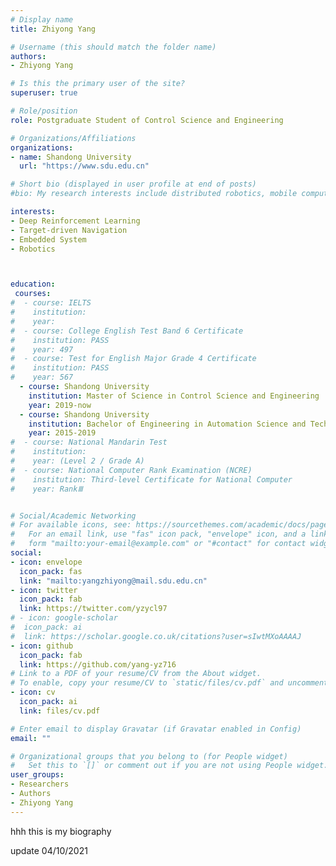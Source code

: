 ```yaml
---
# Display name
title: Zhiyong Yang

# Username (this should match the folder name)
authors:
- Zhiyong Yang

# Is this the primary user of the site?
superuser: true

# Role/position
role: Postgraduate Student of Control Science and Engineering

# Organizations/Affiliations
organizations:
- name: Shandong University
  url: "https://www.sdu.edu.cn"

# Short bio (displayed in user profile at end of posts)
#bio: My research interests include distributed robotics, mobile computing and programmable matter.

interests:
- Deep Reinforcement Learning
- Target-driven Navigation
- Embedded System
- Robotics



education:
 courses:
#  - course: IELTS
#    institution: 
#    year: 
#  - course: College English Test Band 6 Certificate
#    institution: PASS
#    year: 497
#  - course: Test for English Major Grade 4 Certificate
#    institution: PASS
#    year: 567
  - course: Shandong University
    institution: Master of Science in Control Science and Engineering
    year: 2019-now
  - course: Shandong University
    institution: Bachelor of Engineering in Automation Science and Technology
    year: 2015-2019
#  - course: National Mandarin Test
#    institution: 
#    year: (Level 2 / Grade A)
#  - course: National Computer Rank Examination (NCRE)
#    institution: Third-level Certificate for National Computer
#    year: RankⅢ


# Social/Academic Networking
# For available icons, see: https://sourcethemes.com/academic/docs/page-builder/#icons
#   For an email link, use "fas" icon pack, "envelope" icon, and a link in the
#   form "mailto:your-email@example.com" or "#contact" for contact widget.
social:
- icon: envelope
  icon_pack: fas
  link: "mailto:yangzhiyong@mail.sdu.edu.cn"
- icon: twitter
  icon_pack: fab
  link: https://twitter.com/yzycl97
# - icon: google-scholar
#  icon_pack: ai
#  link: https://scholar.google.co.uk/citations?user=sIwtMXoAAAAJ
- icon: github
  icon_pack: fab
  link: https://github.com/yang-yz716
# Link to a PDF of your resume/CV from the About widget.
# To enable, copy your resume/CV to `static/files/cv.pdf` and uncomment the lines below.
- icon: cv
  icon_pack: ai
  link: files/cv.pdf

# Enter email to display Gravatar (if Gravatar enabled in Config)
email: ""

# Organizational groups that you belong to (for People widget)
#   Set this to `[]` or comment out if you are not using People widget.
user_groups:
- Researchers
- Authors
- Zhiyong Yang
---
```


hhh this is my biography 

update 04/10/2021
